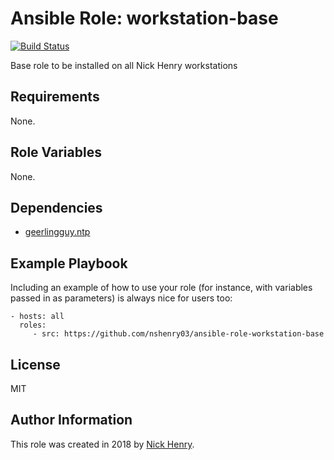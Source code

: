 Ansible Role: workstation-base
==============================

[![Build Status](https://travis-ci.org/nshenry03/ansible-role-workstation-base.svg?branch=master)](https://travis-ci.org/nshenry03/ansible-role-workstation-base)

Base role to be installed on all Nick Henry workstations

Requirements
------------

None.

Role Variables
--------------

None.

Dependencies
------------

-   [geerlingguy.ntp](https://galaxy.ansible.com/geerlingguy/ntp)

Example Playbook
----------------

Including an example of how to use your role (for instance, with variables passed in as parameters) is always nice for users too:

    - hosts: all
      roles:
         - src: https://github.com/nshenry03/ansible-role-workstation-base

License
-------

MIT

Author Information
------------------

This role was created in 2018 by [Nick Henry](http://TechNickal.net).
